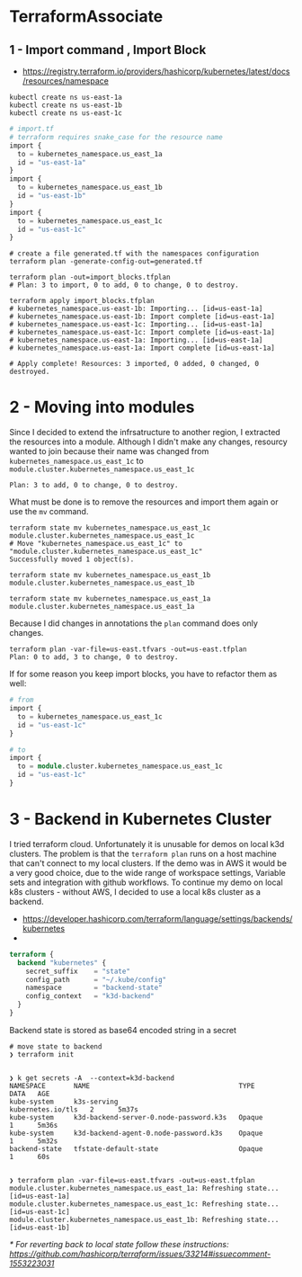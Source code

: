 # TerraformAssociate


## 1 - Import command , Import Block

- https://registry.terraform.io/providers/hashicorp/kubernetes/latest/docs/resources/namespace

```shell
kubectl create ns us-east-1a
kubectl create ns us-east-1b
kubectl create ns us-east-1c
```

```tf
# import.tf
# terraform requires snake_case for the resource name
import {
  to = kubernetes_namespace.us_east_1a
  id = "us-east-1a"
}
import {
  to = kubernetes_namespace.us_east_1b
  id = "us-east-1b"
}
import {
  to = kubernetes_namespace.us_east_1c
  id = "us-east-1c"
}
```

```shell
# create a file generated.tf with the namespaces configuration 
terraform plan -generate-config-out=generated.tf

terraform plan -out=import_blocks.tfplan
# Plan: 3 to import, 0 to add, 0 to change, 0 to destroy.

terraform apply import_blocks.tfplan
# kubernetes_namespace.us-east-1b: Importing... [id=us-east-1a]
# kubernetes_namespace.us-east-1b: Import complete [id=us-east-1a]
# kubernetes_namespace.us-east-1c: Importing... [id=us-east-1a]
# kubernetes_namespace.us-east-1c: Import complete [id=us-east-1a]
# kubernetes_namespace.us-east-1a: Importing... [id=us-east-1a]
# kubernetes_namespace.us-east-1a: Import complete [id=us-east-1a]

# Apply complete! Resources: 3 imported, 0 added, 0 changed, 0 destroyed.
```


# 2 - Moving into modules 

Since I decided to extend the infrsatructure to another region, I extracted the resources into a module. Although I didn't make any changes, resourcy wanted to join because their name was changed from `kubernetes_namespace.us_east_1c` to `module.cluster.kubernetes_namespace.us_east_1c`

```shell
Plan: 3 to add, 0 to change, 0 to destroy.
``` 
What must be done is to remove the resources and import them again or use the `mv` command.

```shell
terraform state mv kubernetes_namespace.us_east_1c module.cluster.kubernetes_namespace.us_east_1c
# Move "kubernetes_namespace.us_east_1c" to "module.cluster.kubernetes_namespace.us_east_1c"
Successfully moved 1 object(s).

terraform state mv kubernetes_namespace.us_east_1b module.cluster.kubernetes_namespace.us_east_1b

terraform state mv kubernetes_namespace.us_east_1a module.cluster.kubernetes_namespace.us_east_1a
```

Because I did changes in annotations the `plan` command does only changes.

```shell
terraform plan -var-file=us-east.tfvars -out=us-east.tfplan
Plan: 0 to add, 3 to change, 0 to destroy.
```

If for some reason you keep import blocks, you have to refactor them as well:
```tf
# from
import {
  to = kubernetes_namespace.us_east_1c
  id = "us-east-1c"
}

# to
import {
  to = module.cluster.kubernetes_namespace.us_east_1c
  id = "us-east-1c"
}
```

# 3 - Backend in Kubernetes Cluster
I tried terraform cloud. Unfortunately it is unusable for demos on local k3d clusters. The problem is that the `terraform plan` 
runs on a host machine that can't connect to my local clusters.  If the demo was in AWS it would be a very good choice, due to 
the wide range of workspace settings, Variable sets and integration with github workflows.
To continue my demo on local k8s clusters - without AWS, I decided to use a local k8s cluster as a backend.

- https://developer.hashicorp.com/terraform/language/settings/backends/kubernetes
- 
```tf
terraform {
  backend "kubernetes" {
    secret_suffix    = "state"
    config_path      = "~/.kube/config"
    namespace        = "backend-state"
    config_context   = "k3d-backend"
  }
}
```

Backend state is stored as base64 encoded string in a secret
```shell
# move state to backend
❯ terraform init 


❯ k get secrets -A  --context=k3d-backend
NAMESPACE       NAME                                     TYPE                DATA   AGE
kube-system     k3s-serving                              kubernetes.io/tls   2      5m37s
kube-system     k3d-backend-server-0.node-password.k3s   Opaque              1      5m36s
kube-system     k3d-backend-agent-0.node-password.k3s    Opaque              1      5m32s
backend-state   tfstate-default-state                    Opaque              1      60s


❯ terraform plan -var-file=us-east.tfvars -out=us-east.tfplan
module.cluster.kubernetes_namespace.us_east_1a: Refreshing state... [id=us-east-1a]
module.cluster.kubernetes_namespace.us_east_1c: Refreshing state... [id=us-east-1c]
module.cluster.kubernetes_namespace.us_east_1b: Refreshing state... [id=us-east-1b]
```

_* For reverting back to local state follow these instructions: https://github.com/hashicorp/terraform/issues/33214#issuecomment-1553223031_ 